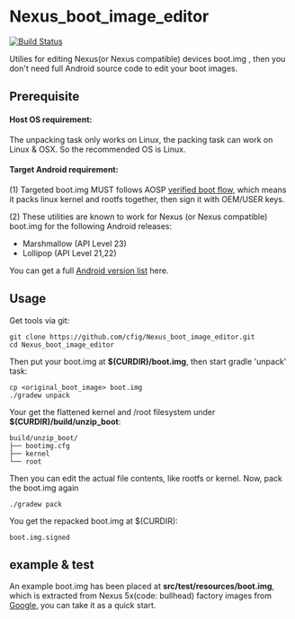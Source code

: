 # Nexus_boot_image_editor
[![Build Status](https://travis-ci.org/cfig/Nexus_boot_image_editor.svg?branch=master)](https://travis-ci.org/cfig/Nexus_boot_image_editor)

Utilies for editing Nexus(or Nexus compatible) devices boot.img , then you don't need full Android source code to edit your boot images.

## Prerequisite
#### Host OS requirement:

The unpacking task only works on Linux, the packing task can work on Linux & OSX.
So the recommended OS is Linux.

#### Target Android requirement:

(1) Targeted boot.img MUST follows AOSP [verified boot flow](https://source.android.com/security/verifiedboot/index.html), which means it packs linux kernel and rootfs together, then sign it with OEM/USER keys.

(2) These utilities are known to work for Nexus (or Nexus compatible) boot.img for the following Android releases:

 - Marshmallow (API Level 23)
 - Lollipop (API Level 21,22)

You can get a full [Android version list](https://source.android.com/source/build-numbers.html) here.

## Usage
Get tools via git:

    git clone https://github.com/cfig/Nexus_boot_image_editor.git
    cd Nexus_boot_image_editor

Then put your boot.img at **$(CURDIR)/boot.img**, then start gradle 'unpack' task:

    cp <original_boot_image> boot.img
    ./gradew unpack

Your get the flattened kernel and /root filesystem under **$(CURDIR)/build/unzip\_boot**:

    build/unzip_boot/
    ├── bootimg.cfg
    ├── kernel
    └── root

Then you can edit the actual file contents, like rootfs or kernel.
Now, pack the boot.img again

    ./gradew pack

You get the repacked boot.img at $(CURDIR):

    boot.img.signed

## example & test
An example boot.img has been placed at **src/test/resources/boot.img**, which is extracted from Nexus 5x(code: bullhead) factory images from [Google](https://dl.google.com/dl/android/aosp/bullhead-mda89e-factory-29247942.tgz), you can take it as a quick start.
